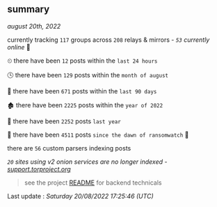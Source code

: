 
## summary
_august 20th, 2022_

currently tracking `117` groups across `208` relays & mirrors - _`53` currently online_ 📡

⏲ there have been `12` posts within the `last 24 hours`

🕓 there have been `129` posts within the `month of august`

📅 there have been `671` posts within the `last 90 days`

🏚 there have been `2225` posts within the `year of 2022`

🚀 there have been `2252` posts `last year`

🦕 there have been `4511` posts `since the dawn of ransomwatch` 🐣

there are `56` custom parsers indexing posts

_`20` sites using v2 onion services are no longer indexed - [support.torproject.org](https://support.torproject.org/onionservices/v2-deprecation/)_

> see the project [README](https://github.com/jmousqueton/ransomwatch#readme) for backend technicals



Last update : _Saturday 20/08/2022 17:25:46 (UTC)_

